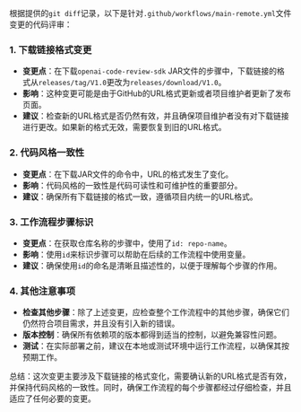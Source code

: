 根据提供的`git diff`记录，以下是针对`.github/workflows/main-remote.yml`文件变更的代码评审：

### 1. 下载链接格式变更
- **变更点**：在下载`openai-code-review-sdk` JAR文件的步骤中，下载链接的格式从`releases/tag/V1.0`更改为`releases/download/V1.0`。
- **影响**：这种变更可能是由于GitHub的URL格式更新或者项目维护者更新了发布页面。
- **建议**：检查新的URL格式是否仍然有效，并且确保项目维护者没有对下载链接进行更改。如果新的格式无效，需要恢复到旧的URL格式。

### 2. 代码风格一致性
- **变更点**：在下载JAR文件的命令中，URL的格式发生了变化。
- **影响**：代码风格的一致性是代码可读性和可维护性的重要部分。
- **建议**：确保所有下载链接的格式一致，遵循项目内统一的URL格式。

### 3. 工作流程步骤标识
- **变更点**：在获取仓库名称的步骤中，使用了`id: repo-name`。
- **影响**：使用`id`来标识步骤可以帮助在后续的工作流程中使用变量。
- **建议**：确保使用`id`的命名是清晰且描述性的，以便于理解每个步骤的作用。

### 4. 其他注意事项
- **检查其他步骤**：除了上述变更，应检查整个工作流程中的其他步骤，确保它们仍然符合项目需求，并且没有引入新的错误。
- **版本控制**：确保所有依赖项的版本都得到适当的控制，以避免兼容性问题。
- **测试**：在实际部署之前，建议在本地或测试环境中运行工作流程，以确保其按预期工作。

总结：这次变更主要涉及下载链接的格式变化，需要确认新的URL格式是否有效，并保持代码风格的一致性。同时，确保工作流程的每个步骤都经过仔细检查，并且适应了任何必要的变更。